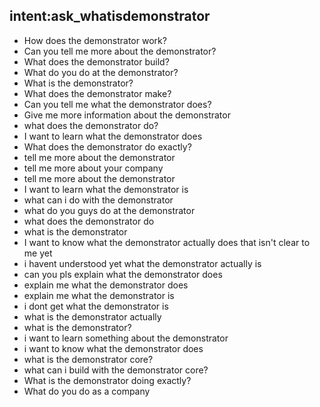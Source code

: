 ## intent:ask_whatisdemonstrator
- How does the demonstrator work?
- Can you tell me more about the demonstrator?
- What does the demonstrator build?
- What do you do at the demonstrator?
- What is the demonstrator?
- What does the demonstrator make?
- Can you tell me what the demonstrator does?
- Give me more information about the demonstrator
- what does the demonstrator do?
- I want to learn what the demonstrator does
- What does the demonstrator do exactly?
- tell me more about the demonstrator
- tell me more about your company
- tell me more about the demonstrator
- I want to learn what the demonstrator is
- what can i do with the demonstrator
- what do you guys do at the demonstrator
- what does the demonstrator do
- what is the demonstrator
- I want to know what the demonstrator actually does that isn't clear to me yet
- i havent understood yet what the demonstrator actually is
- can you pls explain what the demonstrator does
- explain me what the demonstrator does
- explain me what the demonstrator is
- i dont get what the demonstrator is
- what is the demonstrator actually
- what is the demonstrator?
- i want to learn something about the demonstrator
- i want to know what the demonstrator does
- what is the demonstrator core?
- what can i build with the demonstrator core?
- What is the demonstrator doing exactly?
- What do you do as a company
